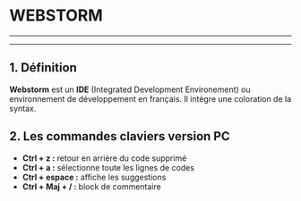 # WEBSTORM

---
---

## 1. Définition
**Webstorm** est un **IDE** (Integrated Development Environement) ou environnement de développement en français.
Il intègre une coloration de la syntax.

## 2. Les commandes claviers version PC

* **Ctrl + z :** retour en arrière du code supprimé
* **Ctrl + a :** sélectionne toute les lignes de codes
* **Ctrl + espace :** affiche les suggestions
* **Ctrl + Maj + / :**   block de commentaire

